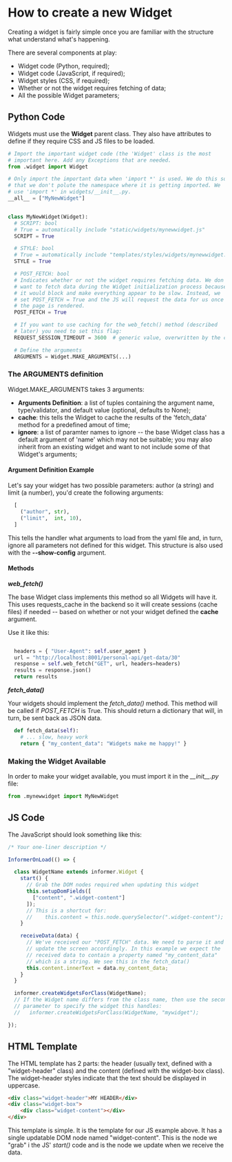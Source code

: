 # How to create a new Widget

Creating a widget is fairly simple once you are familiar with the
structure what understand what's happening.

There are several components at play:
- Widget code (Python, required);
- Widget code (JavaScript, if required);
- Widget styles (CSS, if required);
- Whether or not the widget requires fetching of data;
- All the possible Widget parameters;

## Python Code

Widgets must use the **Widget** parent class. They also have attributes
to define if they require CSS and JS files to be loaded.

```python
# Import the important widget code (the 'Widget' class is the most
# important here. Add any Exceptions that are needed.
from .widget import Widget

# Only import the important data when 'import *' is used. We do this so
# that we don't polute the namespace where it is getting imported. We
# use 'import *' in widgets/__init__.py.
__all__ = ["MyNewWidget"]


class MyNewWidget(Widget):
  # SCRIPT: bool
  # True = automatically include "static/widgets/mynewwidget.js"
  SCRIPT = True

  # STYLE: bool
  # True = automatically include "templates/styles/widgets/mynewwidget.css"
  STYLE = True

  # POST_FETCH: bool
  # Indicates whether or not the widget requires fetching data. We don't
  # want to fetch data during the Widget initialization process because
  # it would block and make everything appear to be slow. Instead, we
  # set POST_FETCH = True and the JS will request the data for us once
  # the page is rendered.
  POST_FETCH = True

  # If you want to use caching for the web_fetch() method (described
  # later) you need to set this flag:
  REQUEST_SESSION_TIMEOUT = 3600  # generic value, overwritten by the cache argument.

  # Define the arguments
  ARGUMENTS = Widget.MAKE_ARGUMENTS(...)
```

### The **ARGUMENTS** definition

Widget.MAKE\_ARGUMENTS takes 3 arguments:
- **Arguments Definition**: a list of tuples containing the argument name,
type/validator, and default value (optional, defaults to None);
- **cache**: this tells the Widget to cache the results of the 'fetch\_data'
method for a predefined amout of time;
- **ignore**: a list of paramter names to ignore -- the base Widget class has
a default argument of 'name' which may not be suitable; you may also
inherit from an existing widget and want to not include some of that
Widget's arguments;

#### Argument Definition Example

Let's say your widget has two possible parameters: author (a string) and
limit (a number), you'd create the following arguments:

```python
  [
    ("author", str),
    ("limit",  int, 10),
  ]
```

This tells the handler what arguments to load from the yaml file and, in
turn, ignore all parameters not defined for this widget. This structure
is also used with the **--show-config** argument.


#### Methods

***web\_fetch()***

The base Widget class implements this method so all Widgets will have it.
This uses requests\_cache in the backend so it will create sessions (cache
files) if needed -- based on whether or not your widget defined the
**cache** argument.

Use it like this:
```python

  headers = { "User-Agent": self.user_agent }
  url = "http://localhost:8001/personal-api/get-data/30"
  response = self.web_fetch("GET", url, headers=headers)
  results = response.json()
  return results
```

***fetch\_data()***

Your widgets should implement the *fetch\_data()* method. This method will
be called if *POST\_FETCH* is True. This should return a dictionary that
will, in turn, be sent back as JSON data.

```python
  def fetch_data(self):
    # ... slow, heavy work
    return { "my_content_data": "Widgets make me happy!" }
```

### Making the Widget Available

In order to make your widget available, you must import it in the
*\_\_init\_\_.py* file:

```python
from .mynewwidget import MyNewWidget
```

## JS Code

The JavaScript should look something like this:

```javascript
/* Your one-liner description */

InformerOnLoad(() => {

  class WidgetName extends informer.Widget {
    start() {
      // Grab the DOM nodes required when updating this widget
      this.setupDomFields([
        ["content", ".widget-content"]
      ]);
      // This is a shortcut for:
      //    this.content = this.node.querySelector(".widget-content");
    }

    receiveData(data) {
      // We've received our "POST_FETCH" data. We need to parse it and
      // update the screen accordingly. In this example we expect the
      // received data to contain a property named "my_content_data"
      // which is a string. We see this in the fetch_data()
      this.content.innerText = data.my_content_data;
    }
  }

  informer.createWidgetsForClass(WidgetName);
  // If the Widget name differs from the class name, then use the second
  // parameter to specify the widget this handles:
  //   informer.createWidgetsForClass(WidgetName, "mywidget");

});

```

## HTML Template

The HTML template has 2 parts: the header (usually text, defined with
a "widget-header" class) and the content (defined with the widget-box
class). The widget-header styles indicate that the text should be
displayed in uppercase.

```html
<div class="widget-header">MY HEADER</div>
<div class="widget-box">
    <div class="widget-content"></div>
</div>
```

This template is simple. It is the template for our JS example above.
It has a single updatable DOM node named "widget-content". This is the
node we "grab" i the JS' *start()* code and is the node we update when we
receive the data.
